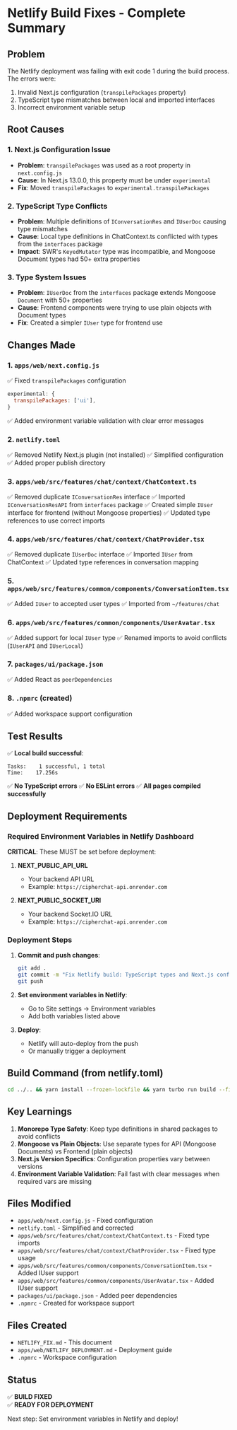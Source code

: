 # Netlify Build Fixes - Complete Summary

## Problem

The Netlify deployment was failing with exit code 1 during the build process. The errors were:

1. Invalid Next.js configuration (`transpilePackages` property)
2. TypeScript type mismatches between local and imported interfaces
3. Incorrect environment variable setup

## Root Causes

### 1. Next.js Configuration Issue

- **Problem**: `transpilePackages` was used as a root property in `next.config.js`
- **Cause**: In Next.js 13.0.0, this property must be under `experimental`
- **Fix**: Moved `transpilePackages` to `experimental.transpilePackages`

### 2. TypeScript Type Conflicts

- **Problem**: Multiple definitions of `IConversationRes` and `IUserDoc` causing type mismatches
- **Cause**: Local type definitions in ChatContext.ts conflicted with types from the `interfaces` package
- **Impact**: SWR's `KeyedMutator` type was incompatible, and Mongoose Document types had 50+ extra properties

### 3. Type System Issues

- **Problem**: `IUserDoc` from the `interfaces` package extends Mongoose `Document` with 50+ properties
- **Cause**: Frontend components were trying to use plain objects with Document types
- **Fix**: Created a simpler `IUser` type for frontend use

## Changes Made

### 1. `apps/web/next.config.js`

✅ Fixed `transpilePackages` configuration

```javascript
experimental: {
  transpilePackages: ['ui'],
}
```

✅ Added environment variable validation with clear error messages

### 2. `netlify.toml`

✅ Removed Netlify Next.js plugin (not installed)
✅ Simplified configuration
✅ Added proper publish directory

### 3. `apps/web/src/features/chat/context/ChatContext.ts`

✅ Removed duplicate `IConversationRes` interface
✅ Imported `IConversationResAPI` from `interfaces` package
✅ Created simple `IUser` interface for frontend (without Mongoose properties)
✅ Updated type references to use correct imports

### 4. `apps/web/src/features/chat/context/ChatProvider.tsx`

✅ Removed duplicate `IUserDoc` interface
✅ Imported `IUser` from ChatContext
✅ Updated type references in conversation mapping

### 5. `apps/web/src/features/common/components/ConversationItem.tsx`

✅ Added `IUser` to accepted user types
✅ Imported from `~/features/chat`

### 6. `apps/web/src/features/common/components/UserAvatar.tsx`

✅ Added support for local `IUser` type
✅ Renamed imports to avoid conflicts (`IUserAPI` and `IUserLocal`)

### 7. `packages/ui/package.json`

✅ Added React as `peerDependencies`

### 8. `.npmrc` (created)

✅ Added workspace support configuration

## Test Results

✅ **Local build successful**:

```
Tasks:    1 successful, 1 total
Time:    17.256s
```

✅ **No TypeScript errors**
✅ **No ESLint errors**
✅ **All pages compiled successfully**

## Deployment Requirements

### Required Environment Variables in Netlify Dashboard

**CRITICAL**: These MUST be set before deployment:

1. **NEXT_PUBLIC_API_URL**
   - Your backend API URL
   - Example: `https://cipherchat-api.onrender.com`

2. **NEXT_PUBLIC_SOCKET_URI**
   - Your backend Socket.IO URL
   - Example: `https://cipherchat-api.onrender.com`

### Deployment Steps

1. **Commit and push changes**:

   ```bash
   git add .
   git commit -m "Fix Netlify build: TypeScript types and Next.js config"
   git push
   ```

2. **Set environment variables in Netlify**:
   - Go to Site settings → Environment variables
   - Add both variables listed above

3. **Deploy**:
   - Netlify will auto-deploy from the push
   - Or manually trigger a deployment

## Build Command (from netlify.toml)

```bash
cd ../.. && yarn install --frozen-lockfile && yarn turbo run build --filter=cipherchat-web...
```

## Key Learnings

1. **Monorepo Type Safety**: Keep type definitions in shared packages to avoid conflicts
2. **Mongoose vs Plain Objects**: Use separate types for API (Mongoose Documents) vs Frontend (plain objects)
3. **Next.js Version Specifics**: Configuration properties vary between versions
4. **Environment Variable Validation**: Fail fast with clear messages when required vars are missing

## Files Modified

- `apps/web/next.config.js` - Fixed configuration
- `netlify.toml` - Simplified and corrected
- `apps/web/src/features/chat/context/ChatContext.ts` - Fixed type imports
- `apps/web/src/features/chat/context/ChatProvider.tsx` - Fixed type usage
- `apps/web/src/features/common/components/ConversationItem.tsx` - Added IUser support
- `apps/web/src/features/common/components/UserAvatar.tsx` - Added IUser support
- `packages/ui/package.json` - Added peer dependencies
- `.npmrc` - Created for workspace support

## Files Created

- `NETLIFY_FIX.md` - This document
- `apps/web/NETLIFY_DEPLOYMENT.md` - Deployment guide
- `.npmrc` - Workspace configuration

## Status

✅ **BUILD FIXED**  
✅ **READY FOR DEPLOYMENT**

Next step: Set environment variables in Netlify and deploy!
